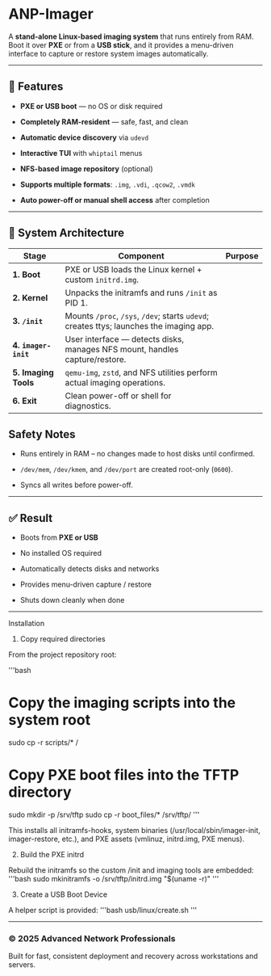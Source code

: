 # ANP-Imager

A **stand-alone Linux-based imaging system** that runs entirely from RAM.  
Boot it over **PXE** or from a **USB stick**, and it provides a menu-driven interface to capture or restore system images automatically.

---

## 🚀 Features

- **PXE or USB boot** — no OS or disk required
  
- **Completely RAM-resident** — safe, fast, and clean
  
- **Automatic device discovery** via `udevd`
  
- **Interactive TUI** with `whiptail` menus
  
- **NFS-based image repository** (optional)
  
- **Supports multiple formats**: `.img`, `.vdi`, `.qcow2`, `.vmdk`
  
- **Auto power-off or manual shell access** after completion
  

---

## 🧱 System Architecture

| Stage | Component | Purpose |
| --- | --- | --- |
| **1. Boot** | PXE or USB loads the Linux kernel + custom `initrd.img`. |     |
| **2. Kernel** | Unpacks the initramfs and runs `/init` as PID 1. |     |
| **3. `/init`** | Mounts `/proc`, `/sys`, `/dev`; starts `udevd`; creates ttys; launches the imaging app. |     |
| **4. `imager-init`** | User interface — detects disks, manages NFS mount, handles capture/restore. |     |
| **5. Imaging Tools** | `qemu-img`, `zstd`, and NFS utilities perform actual imaging operations. |     |
| **6. Exit** | Clean power-off or shell for diagnostics. |     |

## Safety Notes

- Runs entirely in RAM – no changes made to host disks until confirmed.
  
- `/dev/mem`, `/dev/kmem`, and `/dev/port` are created root-only (`0600`).
  
- Syncs all writes before power-off.
  

---

## ✅ Result

- Boots from **PXE or USB**
  
- No installed OS required
  
- Automatically detects disks and networks
  
- Provides menu-driven capture / restore
  
- Shuts down cleanly when done
  

---

Installation
1. Copy required directories

From the project repository root:

'''bash
# Copy the imaging scripts into the system root
sudo cp -r scripts/* /

# Copy PXE boot files into the TFTP directory
sudo mkdir -p /srv/tftp
sudo cp -r boot_files/* /srv/tftp/
'''

This installs all initramfs-hooks, system binaries (/usr/local/sbin/imager-init, imager-restore, etc.),
and PXE assets (vmlinuz, initrd.img, PXE menus).

2. Build the PXE initrd

Rebuild the initramfs so the custom /init and imaging tools are embedded:
'''bash
sudo mkinitramfs -o /srv/tftp/initrd.img "$(uname -r)"
'''

3. Create a USB Boot Device

A helper script is provided:
'''bash
usb/linux/create.sh
'''

---
### © 2025 Advanced Network Professionals

Built for fast, consistent deployment and recovery across workstations and servers.
